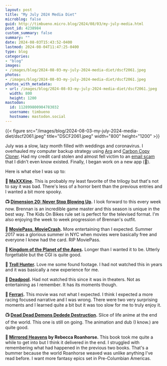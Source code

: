 ```yaml
---
layout: post
title: "My July 2024 Media Diet"
microblog: false
guid: http://timbueno.micro.blog/2024/08/03/my-july-media.html
post_id: 4238984
custom_summary: false
summary: ""
date: 2024-08-03T15:43:52-0400
lastmod: 2024-08-04T11:47:25-0400
type: blog
categories:
- "blog"
images:
- /images/blog/2024-08-03-my-july-2024-media-diet/dscf2061.jpeg
photos:
- /images/blog/2024-08-03-my-july-2024-media-diet/dscf2061.jpeg
photos_with_metadata:
- url: /images/blog/2024-08-03-my-july-2024-media-diet/dscf2061.jpeg
  width: 800
  height: 1200
mastodon:
  id: 112899800904783032
  username: timbueno
  hostname: mastodon.social
---
```

{{< figure src="/images/blog/2024-08-03-my-july-2024-media-diet/dscf2061.jpeg" title="DSCF2061.jpeg" width="800" height="1200" >}}

July was a slow, lazy month filled with weddings and coronavirus. I overhauled my computer backup strategy using [Arq](https://www.arqbackup.com/) and [Carbon Copy Cloner](https://bombich.com/). Had my credit card stolen and almost fell victim to an [email scam](https://www.hhs.gov/sites/default/files/email-bombing-sector-alert-tlpclear.pdf) that I didn't even know existed. Finally, I began work on a new app (👀).

Here is what else I was up to:

**🍿 [MaXXXine](https://en.wikipedia.org/wiki/MaXXXine).** This is probably my least favorite of the trilogy but that's not to say it was bad. There's less of a horror bent than the previous entries and I wanted a bit more spooky.

**📺 [Dimension 20: Never Stop Blowing Up](https://en.wikipedia.org/wiki/Dimension_20).** I look forward to this every week now. Brennan is an incredible game master and this season is unique in the best way. The Kids On Bikes rule set is perfect for the televised format. I'm also enjoying the week to week progression of Brennan's outfit.

**🍿 [MoviePass, MovieCrash](https://en.wikipedia.org/wiki/MoviePass,_MovieCrash).** More entertaining than I expected. Summer 2017 was a glorious summer in NYC when movies were basically free and everyone I knew had the card. RIP MoviePass. 

**🍿 [Kingdom of the Planet of the Apes](https://en.wikipedia.org/wiki/Kingdom_of_the_Planet_of_the_Apes).** Longer than I wanted it to be. Utterly forgettable but the CGI is quite good.

**🍿 [Troll Hunter](https://en.wikipedia.org/wiki/Trollhunter).** Love me some found footage. I had not watched this in years and it was basically a new experience for me. 

**🍿 [Deadpool](https://en.wikipedia.org/wiki/Deadpool_(film)).** Had not watched this since it was in theaters. Not as entertaining as I remember. It has its moments though.

**🍿 [Ferrari](https://en.wikipedia.org/wiki/Ferrari_(2023_film)).** This movie was not what I expected. I think I expected a more racing focused narrative and I was wrong. There were two very surprising moments and I learned quite a bit but it was too slow for me to truly enjoy it.

**📺 [Dead Dead Demons Dedede Destruction](https://en.wikipedia.org/wiki/Dead_Dead_Demon%27s_Dededede_Destruction).** Slice of life anime at the end of the world. This one is still on going. The animation and dub (I know.) are quite good. 

**📖 [Mirrored Heavens](https://en.wikipedia.org/wiki/Between_Earth_and_Sky) by Rebecca Roanhorse.** This book took me quite a while to get into but I think it delivered in the end. I struggled with remembering what had happened in the previous two books. That's a bummer because the world Roanhorse weaved was unlike anything I've read before. I want more fantasy epics set in Pre-Columbian Americas.
